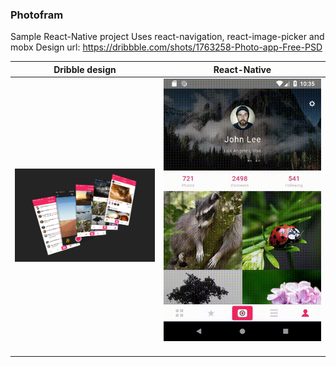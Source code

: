### Photofram
Sample React-Native project
Uses react-navigation, react-image-picker and mobx
Design url: https://dribbble.com/shots/1763258-Photo-app-Free-PSD

Dribble design             |  React-Native
:-------------------------:|:-------------------------:
![](./preview.png) |  ![](./photogram.gif?raw=true) <img width=800/>
